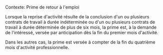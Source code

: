 Contexte: Prime de retour à l'emploi

Lorsque la reprise d'activité résulte de la conclusion d'un ou plusieurs contrats de travail à durée indéterminée ou d'un ou plusieurs contrats de travail à durée déterminée de plus de six mois, la prime est, à la demande de l'intéressé, versée par anticipation dès la fin du premier mois d'activité.

Dans les autres cas, la prime est versée à compter de la fin du quatrième mois d'activité professionnelle.